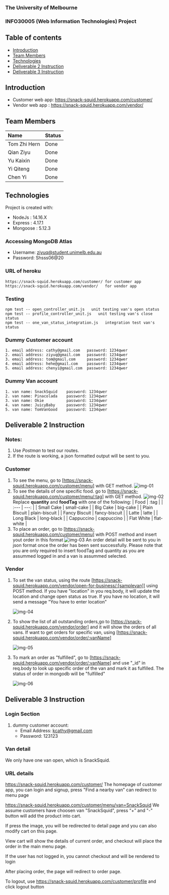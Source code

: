 ### **The University of Melbourne**
### **INFO30005 (Web Information Technologies) Project**

## Table of contents
* [Introduction](#introduction)
* [Team Members](#team-members)
* [Technologies](#technologies)
* [Deliverable 2 Instruction](#deliverable-2-instruction)
* [Deliverable 3 Instruction](#deliverable-3-instruction)

## Introduction
* Customer web app: https://snack-squid.herokuapp.com/customer/
* Vendor web app  : https://snack-squid.herokuapp.com/vendor/

## Team Members

| Name         |   Status |
| :---         |   -----  |
| Tom Zhi Hern |   Done   |
| Qian Ziyu    |   Done   |
| Yu Kaixin    |   Done   |
| Yi Qiteng    |   Done   |
| Chen Yi      |   Done   |


## Technologies
Project is created with:
* NodeJs : 14.16.X
* Express : 4.17.1
* Mongoose : 5.12.3

### Accessing MongoDB Atlas
- Username: ziyuq@student.unimelb.edu.au
- Password: Shsss06@20

### URL of heroku
    https://snack-squid.herokuapp.com/customer/ for customer app
    https://snack-squid.herokuapp.com/vendor/   for vendor app

### Testing 
    npm test -- open_controller_unit.js   unit testing van's open status
    npm test -- profile_controller_unit.js   unit testing van's close status
    npm test -- one_van_status_integration.js   integration test van's status

### Dummy Customer account
    1. email address: cathy@gmail.com   password: 1234qwer
    2. email address: ziyuq@gmail.com   password: 1234qwer
    3. email address: tom@gmail.com     password: 1234qwer
    4. email address: hehe@gmail.com    password: 1234qwer
    5. email address: chenyi@gmail.com  password: 1234qwer
### Dummy Van account
    1. van name: SnackSquid    password: 1234qwer
    2. van name: Pinacolada    password: 1234qwer
    3. van name: Okie          password: 1234qwer
    4. van name: JuicyBaby     password: 1234qwer
    5. van name: TomVanGood    password: 1234qwer

## Deliverable 2 Instruction
### Notes: 
1. Use *Postman* to test our routes.
2. If the route is working, a json formatted output will be sent to you.

### Customer
1. To see the menu, go to [https://snack-squid.herokuapp.com/customer/menu] with GET method.
   ![img-01](img/img-01.png)
1. To see the details of one specific food. go to [https://snack-squid.herokuapp.com/customer/menu/:tag] with GET method. 
    ![img-02](img/img-02.png)
    Replace **quantity** and **foodTag** with one of the following:
    |      Food     |      :tag     |
    | :---          |          ---: |
    | Small Cake    | small-cake    |
    | Big Cake      | big-cake      |
    | Plain Biscuit | plain-biscuit |
    | Fancy Biscuit | fancy-biscuit |
    | Latte         | latte         |
    | Long Black    | long-black    |
    | Cappuccino    | cappuccino    |
    | Flat White    | flat-white    |
1. To place an order, go to [https://snack-squid.herokuapp.com/customer/menu] with POST method and insert yout order in this format
    ![img-03](img/img-03.png)
    An order detail will be sent to you in json format once the order has been sent successfully. Please note that you are only required to insert foodTag and quantity as you are assummed logged in and a van is assummed selected.

### Vendor
1. To set the van status, using the route [https://snack-squid.herokuapp.com/vendor/open-for-business/:[samplevan]] using POST method. If you have "location" in you req.body, it will update the location and change open status as true. If you have no location, it will send a message "You have to enter location"

    ![img-04](img/img-04.png)
2. To show the list of all outstanding orders,go to [https://snack-squid.herokuapp.com/vendor/order] and it will show the orders of all vans. If want to get orders for specific van, using [https://snack-squid.herokuapp.com/vendor/order/:vanName]

    ![img-05](img/img-05.png)
3. To mark an order as "fulfilled", go to [https://snack-squid.herokuapp.com/vendor/order/:vanName] and use "_id" in req.body to look up specific order of the van and mark it as fulfilled. The status of order in mongodb will be "fulfilled"

    ![img-06](img/img-06.png)


## Deliverable 3 Instruction
### Login Section
1. dummy customer account: 
   - Email Address: kcathy@gmail.com
   - Password: 123123

### Van detail
We only have one van open, which is SnackSquid.

### URL details
https://snack-squid.herokuapp.com/customer/ The homepage of customer app, you can login and signup, press "Find a nearby van" can redirect to menu page

https://snack-squid.herokuapp.com/customer/menu/van=SnackSquid We assume customers have choosen van "SnackSquid", press “+” and "-" button will add the product into cart.

If press the image, you will be redirected to detail page and you can also modify cart on this page.

View cart will show the details of current order, and checkout will place the order in the main menu page.

If the user has not logged in, you cannot checkout and will be rendered to login

After placing order, the page will redirect to order page.

To logout, use https://snack-squid.herokuapp.com/customer/profile and click logout button

